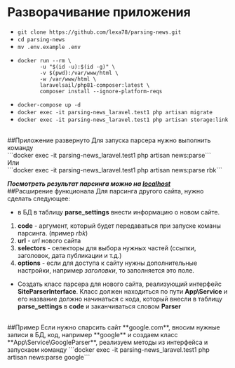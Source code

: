 # Разворачивание приложения

- ```git clone https://github.com/lexa78/parsing-news.git```
- ```cd parsing-news```
- ```mv .env.example .env```
- ```
  docker run --rm \
         -u "$(id -u):$(id -g)" \
         -v $(pwd):/var/www/html \
         -w /var/www/html \
         laravelsail/php81-composer:latest \
         composer install --ignore-platform-reqs
  ```
- ```docker-compose up -d```
- ```docker exec -it parsing-news_laravel.test1 php artisan migrate```
- ```docker exec -it parsing-news_laravel.test1 php artisan storage:link```
<br>
##Приложение развернуто
Для запуска парсера нужно выполнить команду<br>
```docker exec -it parsing-news_laravel.test1 php artisan news:parse```<br>
Или<br>
```docker exec -it parsing-news_laravel.test1 php artisan news:parse rbk```

***Посмотреть результат парсинга можно на [localhost](http://localhost/)***
<br>
##Расширение функционала
Для парсинга другого сайта, нужно сделать следующее:
* в БД в таблицу **parse_settings** внести информацию о новом сайте.
1. **code** - аргумент, который будет передаваться при запуске команы парсинга. (пример *rbk*)
2. **url** - *url* нового сайта
3. **selectors** - селекторы для выбора нужных частей (ссылки, заголовок, дата публикации и т.д.)
4. **options** - если для доступа к сайту нужны дополнительные настройки, например *заголовки*, то заполняется это поле.
* Создать класс парсера для нового сайта, реализующий интерфейс **SiteParserInterface**. Класс должен находиться по пути 
**App\Service** и его название должно начинаться с кода, который внесли в таблицу **parse_settings** в **code** и 
заканчиваться словом **Parser**
<br>
##Пример
Если нужно спарсить сайт **google.com**, вносим нужные записи в БД, код, например **google** и создаем класс 
**App\Service\GoogleParser**, реализуем методы из интерфейса и запускаем команду
```docker exec -it parsing-news_laravel.test1 php artisan news:parse google```
